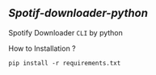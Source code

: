 *Spotif-downloader-python*
-----------------------
Spotify Downloader `CLI` by python 


How to Installation ?

`pip install -r requirements.txt`
